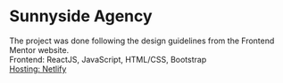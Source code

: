 # Sunnyside Agency 

The project was done following the design guidelines from the Frontend Mentor website.  
Frontend: ReactJS, JavaScript, HTML/CSS, Bootstrap  
[Hosting: Netlify](https://sunnyside-application.netlify.app/)
